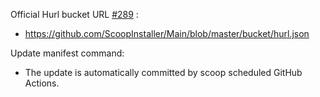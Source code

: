 Official Hurl bucket URL [#289](https://github.com/Orange-OpenSource/hurl/issues/289) :
- https://github.com/ScoopInstaller/Main/blob/master/bucket/hurl.json

Update manifest command:
- The update is automatically committed by scoop scheduled GitHub Actions.
